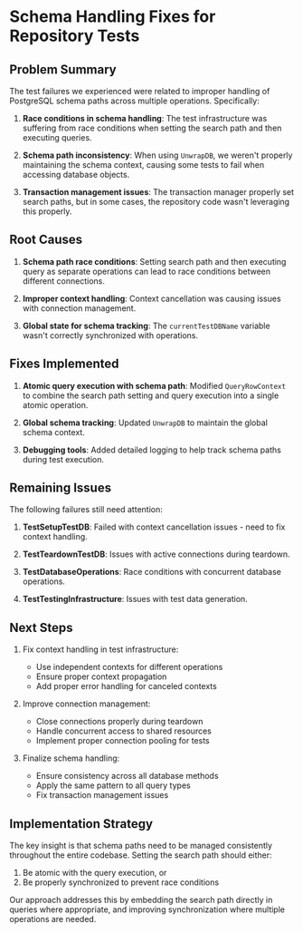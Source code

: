# Schema Handling Fixes for Repository Tests

## Problem Summary

The test failures we experienced were related to improper handling of PostgreSQL schema paths across multiple operations. Specifically:

1. **Race conditions in schema handling**: The test infrastructure was suffering from race conditions when setting the search path and then executing queries.

2. **Schema path inconsistency**: When using `UnwrapDB`, we weren't properly maintaining the schema context, causing some tests to fail when accessing database objects.

3. **Transaction management issues**: The transaction manager properly set search paths, but in some cases, the repository code wasn't leveraging this properly.

## Root Causes

1. **Schema path race conditions**: Setting search path and then executing query as separate operations can lead to race conditions between different connections.

2. **Improper context handling**: Context cancellation was causing issues with connection management.

3. **Global state for schema tracking**: The `currentTestDBName` variable wasn't correctly synchronized with operations.

## Fixes Implemented

1. **Atomic query execution with schema path**: Modified `QueryRowContext` to combine the search path setting and query execution into a single atomic operation.

2. **Global schema tracking**: Updated `UnwrapDB` to maintain the global schema context.

3. **Debugging tools**: Added detailed logging to help track schema paths during test execution.

## Remaining Issues

The following failures still need attention:

1. **TestSetupTestDB**: Failed with context cancellation issues - need to fix context handling.

2. **TestTeardownTestDB**: Issues with active connections during teardown.

3. **TestDatabaseOperations**: Race conditions with concurrent database operations.

4. **TestTestingInfrastructure**: Issues with test data generation.

## Next Steps

1. Fix context handling in test infrastructure:
   - Use independent contexts for different operations
   - Ensure proper context propagation
   - Add proper error handling for canceled contexts

2. Improve connection management:
   - Close connections properly during teardown
   - Handle concurrent access to shared resources
   - Implement proper connection pooling for tests

3. Finalize schema handling:
   - Ensure consistency across all database methods
   - Apply the same pattern to all query types
   - Fix transaction management issues

## Implementation Strategy

The key insight is that schema paths need to be managed consistently throughout the entire codebase. Setting the search path should either:

1. Be atomic with the query execution, or
2. Be properly synchronized to prevent race conditions

Our approach addresses this by embedding the search path directly in queries where appropriate, and improving synchronization where multiple operations are needed. 